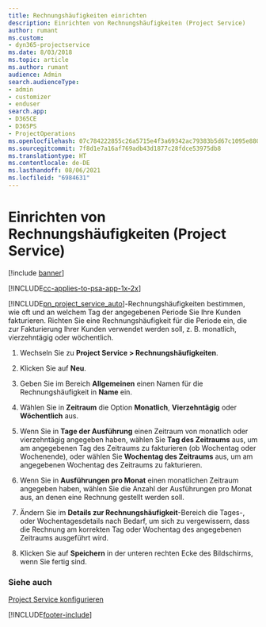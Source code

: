 ```yaml
---
title: Rechnungshäufigkeiten einrichten
description: Einrichten von Rechnungshäufigkeiten (Project Service)
author: rumant
ms.custom:
- dyn365-projectservice
ms.date: 8/03/2018
ms.topic: article
ms.author: rumant
audience: Admin
search.audienceType:
- admin
- customizer
- enduser
search.app:
- D365CE
- D365PS
- ProjectOperations
ms.openlocfilehash: 07c784222855c26a5715e4f3a69342ac79383b5d67c1095e880a4eb6102e6375
ms.sourcegitcommit: 7f8d1e7a16af769adb43d1877c28fdce53975db8
ms.translationtype: HT
ms.contentlocale: de-DE
ms.lasthandoff: 08/06/2021
ms.locfileid: "6984631"
---
```

# <a name="set-up-invoice-frequencies-project-service"></a>Einrichten von Rechnungshäufigkeiten (Project Service)

[!include [banner](../includes/psa-now-project-operations.md)]

[!INCLUDE[cc-applies-to-psa-app-1x-2x](../includes/cc-applies-to-psa-app-1x-2x.md)]

[!INCLUDE[pn_project_service_auto](../includes/pn-project-service-auto.md)]-Rechnungshäufigkeiten bestimmen, wie oft und an welchem Tag der angegebenen Periode Sie Ihre Kunden fakturieren. Richten Sie eine Rechnungshäufigkeit für die Periode ein, die zur Fakturierung Ihrer Kunden verwendet werden soll, z. B. monatlich, vierzehntägig oder wöchentlich.  
  
1.  Wechseln Sie zu **Project Service > Rechnungshäufigkeiten**.  
  
2.  Klicken Sie auf **Neu**.  
  
3.  Geben Sie im Bereich **Allgemeinen** einen Namen für die Rechnungshäufigkeit in **Name** ein.  
  
4.  Wählen Sie in **Zeitraum** die Option **Monatlich**, **Vierzehntägig** oder **Wöchentlich** aus.  
  
5.  Wenn Sie in **Tage der Ausführung** einen Zeitraum von monatlich oder vierzehntägig angegeben haben, wählen Sie **Tag des Zeitraums** aus, um am angegebenen Tag des Zeitraums zu fakturieren (ob Wochentag oder Wochenende), oder wählen Sie **Wochentag des Zeitraums** aus, um am angegebenen Wochentag des Zeitraums zu fakturieren.  
  
6.  Wenn Sie in **Ausführungen pro Monat** einen monatlichen Zeitraum angegeben haben, wählen Sie die Anzahl der Ausführungen pro Monat aus, an denen eine Rechnung gestellt werden soll.  
  
7.  Ändern Sie im **Details zur Rechnungshäufigkeit**-Bereich die Tages-, oder Wochentagesdetails nach Bedarf, um sich zu vergewissern, dass die Rechnung am korrekten Tag oder Wochentag des angegebenen Zeitraums ausgeführt wird.  
  
8.  Klicken Sie auf **Speichern** in der unteren rechten Ecke des Bildschirms, wenn Sie fertig sind.  
  
### <a name="see-also"></a>Siehe auch  
 [Project Service konfigurieren](../psa/configure.md)


[!INCLUDE[footer-include](../includes/footer-banner.md)]